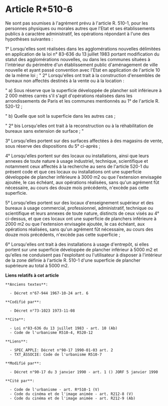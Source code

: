 # Article R*510-6

Ne sont pas soumises à l'agrément prévu à l'article R. 510-1, pour les personnes physiques ou morales autres que l'Etat et
ses établissements publics à caractère administratif, les opérations répondant à l'une des hypothèses suivantes :

1° Lorsqu'elles sont réalisées dans les agglomérations nouvelles délimitées en application de la loi n° 83-636 du 13 juillet
1983 portant modification du statut des agglomérations nouvelles, ou dans les communes situées à l'intérieur du périmètre
d'un établissement public d'aménagement de ville nouvelle et ayant passé convention avec l'Etat en application de l'article
10 de la même loi ;    " 2° Lorsqu'elles ont trait à la construction d'ensembles de bureaux non affectés destinés à la vente
ou à la location :

" a) Sous réserve que la superficie développée de plancher soit inférieure à 2 000 mètres carrés s'il s'agit d'opérations
réalisées dans les arrondissements de Paris et les communes mentionnés au 1° de l'article R. 520-12 ;

" b) Quelle que soit la superficie dans les autres cas ;

" 2° bis Lorsqu'elles ont trait à la reconstruction ou à la réhabilitation de bureaux sans extension de surface ; "

3° Lorsqu'elles portent sur des surfaces affectées à des magasins de vente, sous réserve des dispositions du 5° ci-après ;

4° Lorsqu'elles portent sur des locaux ou installations, ainsi que leurs annexes de toute nature à usage industriel,
technique, scientifique et notamment ceux affectés à la recherche au sens de l'article 520-1 du présent code et que ces
locaux ou installations ont une superficie développée de plancher inférieure à 3000 m2 ou que l'extension envisagée ajoutée,
le cas échéant, aux opérations réalisées, sans qu'un agrément fût nécessaire, au cours des douze mois précédents, n'excède
pas cette superficie.

5° Lorsqu'elles portent sur des locaux d'enseignement supérieur et des bureaux à usage commercial, professionnel,
administratif, technique ou scientifique et leurs annexes de toute nature, distincts de ceux visés au 4° ci-dessus, et que
ces locaux ont une superficie de planchers inférieure à 2000 m2 ou que l'extension envisagée ajoutée, le cas échéant, aux
opérations réalisées, sans qu'un agrément fût nécessaire, au cours des douze mois précédents, n'excède pas cette superficie ;

6° Lorsqu'elles ont trait à des installations à usage d'entrepôt, si elles portent sur une superficie développée de plancher
inférieur à 5000 m2 et qu'elles ne conduisent pas l'exploitant ou l'utilisateur à disposer à l'intérieur de la zone définie à
l'article R. 510-1 d'une superficie de plancher supérieure au total à 5000 m2.

**Liens relatifs à cet article**

	**Anciens textes**:

	  - Décret n°67-944 1967-10-24 art. 6

	**Codifié par**:

	  - Décret n°73-1023 1973-11-08

	**Cite**:

	  - Loi n°83-636 du 13 juillet 1983 - art. 10 (Ab)
	  - Code de l'urbanisme R510-4, R520-12

	**Liens**:

	  - SPEC_APPLI: Décret n°90-17 1990-01-03 art. 2
	  - TXT_ASSOCIE: Code de l'urbanisme R510-7

	**Modifié par**:

	  - Décret n°90-17 du 3 janvier 1990 - art. 1 () JORF 5 janvier 1990

	**Cité par**:

	  - Code de l'urbanisme - art. R*510-1 (V)
	  - Code du cinéma et de l'image animée - art. R212-8 (V)
	  - Code du cinéma et de l'image animée - art. R212-9 (Ab)
